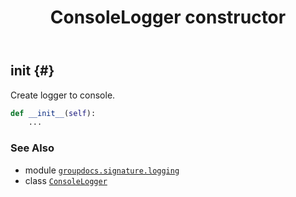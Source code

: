 ﻿---
title: ConsoleLogger constructor
second_title: GroupDocs.Signature for Python via .NET API References
description: 
type: docs
url: /python-net/groupdocs.signature.logging/consolelogger/__init__/
is_root: false
weight: 10
---

## __init__ {#}

Create logger to console.



```python
def __init__(self):
    ...
```





### See Also
* module [`groupdocs.signature.logging`](../../)
* class [`ConsoleLogger`](/signature/python-net/groupdocs.signature.logging/consolelogger)
